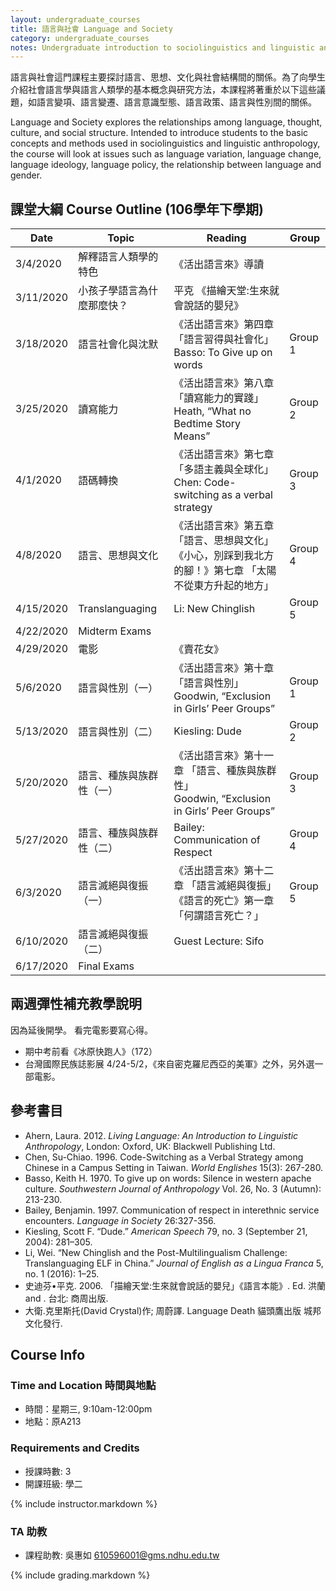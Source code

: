 ```yaml
---
layout: undergraduate_courses
title: 語言與社會 Language and Society
category: undergraduate_courses
notes: Undergraduate introduction to sociolinguistics and linguistic anthropology.
---
```



語言與社會這門課程主要探討語言、思想、文化與社會結構間的關係。為了向學生介紹社會語言學與語言人類學的基本概念與研究方法，本課程將著重於以下這些議題，如語言變項、語言變遷、語言意識型態、語言政策、語言與性別間的關係。

Language and Society explores the relationships among language, thought, culture, and social structure. Intended to introduce students to the basic concepts and methods used in sociolinguistics and linguistic anthropology, the course will look at issues such as language variation, language change, language ideology, language policy, the relationship between language and gender.

## 課堂大綱 Course Outline (106學年下學期)

| Date | Topic | Reading | Group |
| ---- | ----- | ------- | ----- |
| 3/4/2020 | 解釋語言人類學的特色 | 《活出語言來》導讀 |   |
| 3/11/2020 | ​小孩子學語言為什麼那麼快？ | 平克 《描繪天堂:生來就會說話的嬰兒》 |   |
| 3/18/2020 | 語言社會化與沈默 | 《活出語言來》第四章「語言習得與社會化」<br/>Basso: To Give up on words | Group 1 |
| 3/25/2020 | 讀寫能力 | 《活出語言來》第八章「讀寫能力的實踐」<br/>Heath, “What no Bedtime Story Means” | Group 2 |
| 4/1/2020 | 語碼轉換 | 《活出語言來》第七章 「多語主義與全球化」<br/>Chen: Code-switching as a verbal strategy  | Group 3 |
| 4/8/2020 | 語言、思想與文化 | 《活出語言來》第五章 「語言、思想與文化」<br/>《小心，別踩到我北方的腳！》第七章 「太陽不從東方升起的地方」 | Group 4 |
| 4/15/2020 | Translanguaging | Li: New Chinglish  | Group 5 |
| 4/22/2020 | Midterm Exams |   |   |
| 4/29/2020 | 電影 | 《賣花女》 |   |
| 5/6/2020 | 語言與性別（一） | 《活出語言來》第十章 「語言與性別」<br/>Goodwin, “Exclusion in Girls’ Peer Groups” | Group 1 |
| 5/13/2020 | 語言與性別（二） | Kiesling: Dude | Group 2 |
| 5/20/2020 | 語言、種族與族群性（一） | 《活出語言來》第十一章 「語言、種族與族群性」<br/>Goodwin, “Exclusion in Girls’ Peer Groups” | Group 3 |
| 5/27/2020 | 語言、種族與族群性（二） | Bailey: Communication of Respect | Group 4 |
| 6/3/2020 | 語言滅絕與復振 （一） | 《活出語言來》第十二章 「語言滅絕與復振」<br/>《語言的死亡》第一章 「何謂語言死亡？」 | Group 5 |
| 6/10/2020 | 語言滅絕與復振 （二） | Guest Lecture: Sifo |   |
| 6/17/2020 | Final Exams |   |   |

## 兩週彈性補充教學說明
因為延後開學。
看完電影要寫心得。
* 期中考前看《冰原快跑人》（172）
* 台灣國際民族誌影展 4/24-5/2，《來自密克羅尼西亞的美軍》之外，另外選一部電影。

## 參考書目
* Ahern, Laura. 2012. *Living Language: An Introduction to Linguistic Anthropology*, London: Oxford, UK: Blackwell Publishing Ltd. 
* Chen, Su-Chiao. 1996. Code-Switching as a Verbal Strategy among Chinese in a Campus Setting in Taiwan. *World Englishes* 15(3): 267-280.
* Basso, Keith H. 1970. To give up on words: Silence in western apache culture. *Southwestern Journal of Anthropology* Vol. 26, No. 3 (Autumn): 213-230.
* Bailey, Benjamin. 1997. Communication of respect in interethnic service encounters. *Language in Society* 26:327-356.
* Kiesling, Scott F. “Dude.” *American Speech* 79, no. 3 (September 21, 2004): 281–305.
* Li, Wei. “New Chinglish and the Post-Multilingualism Challenge: Translanguaging ELF in China.” *Journal of English as a Lingua Franca* 5, no. 1 (2016): 1–25.
* 史迪芬•平克. 2006. 「描繪天堂:生來就會說話的嬰兒」《語言本能》. Ed. 洪蘭 and . 台北: 商周出版.  
* 大衛.克里斯托(David Crystal)作; 周蔚譯. Language Death 貓頭鷹出版 城邦文化發行.

## Course Info

### Time and Location 時間與地點
* 時間：星期三, 9:10am-12:00pm
* 地點：原A213

### Requirements and Credits
* 授課時數: 3
* 開課班級: 學二

{% include instructor.markdown %}

### TA 助教
* 課程助教: 吳惠如 610596001@gms.ndhu.edu.tw


{% include grading.markdown %}